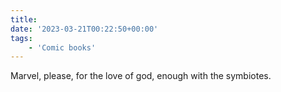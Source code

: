 ```yaml
---
title:
date: '2023-03-21T00:22:50+00:00'
tags:
    - 'Comic books'
---
```


Marvel, please, for the love of god, enough with the symbiotes.